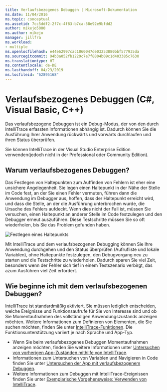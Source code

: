 ```yaml
---
title: Verlaufsbezogenes Debuggen | Microsoft-Dokumentation
ms.date: 11/04/2016
ms.topic: conceptual
ms.assetid: 7cc5ddf2-2f7c-4f83-b7ca-58e92e9bfdd2
author: mikejo5000
ms.author: mikejo
manager: jillfra
ms.workload:
- multiple
ms.openlocfilehash: e44e62997cac1060047de03253880bbf577935da
ms.sourcegitcommit: 94b3a052fb1229c7e7f8804b09c1d403385c7630
ms.translationtype: HT
ms.contentlocale: de-DE
ms.lasthandoff: 04/23/2019
ms.locfileid: "62895168"
---
```

# <a name="historical-debugging-c-visual-basic-c"></a>Verlaufsbezogenes Debuggen (C#, Visual Basic, C++)

Das verlaufsbezogene Debuggen ist ein Debug-Modus, der von den durch IntelliTrace erfassten Informationen abhängig ist. Dadurch können Sie die Ausführung Ihrer Anwendung rückwärts und vorwärts durchlaufen und ihren Status überprüfen.

 Sie können IntelliTrace in der Visual Studio Enterprise Edition verwenden(jedoch nicht in der Professional oder Community Edition).

## <a name="why-use-historical-debugging"></a>Warum verlaufsbezogenes Debuggen?

 Das Festlegen von Haltepunkten zum Auffinden von Fehlern ist eher eine unsichere Angelegenheit. Sie legen einen Haltepunkt in der Nähe der Stelle im Code fest, an der Sie einen Fehler vermuten, führen dann die Anwendung im Debugger aus, hoffen, dass der Haltepunkt erreicht wird, und dass die Stelle, an der die Ausführung unterbrochen wurde, die Ursache des Fehlers aufdeckt. Wenn dies nicht der Fall ist, müssen Sie versuchen, einen Haltepunkt an anderer Stelle im Code festzulegen und den Debugger erneut auszuführen. Diese Testschritte müssen Sie so oft wiederholen, bis Sie das Problem gefunden haben.

 ![Festlegen eines Haltepunkts](../debugger/media/breakpointprocesa.png "BreakpointBreakpointProcesa")

 Mit IntelliTrace und dem verlaufsbezogenen Debugging können Sie Ihre Anwendung durchgehen und den Status überprüfen (Aufrufliste und lokale Variablen), ohne Haltepunkte festzulegen, den Debugvorgang neu zu starten und die Testschritte zu wiederholen. Dadurch sparen Sie viel Zeit, besonders wenn der Fehler sich tief in einem Testszenario verbirgt, das azum Ausführen viel Zeit erfordert.

## <a name="how-do-i-start-using-historical-debugging"></a>Wie beginne ich mit dem verlaufsbezogenen Debuggen?

IntelliTrace ist standardmäßig aktiviert. Sie müssen lediglich entscheiden, welche Ereignisse und Funktionsaufrufe für Sie von Interesse sind und ob Sie Momentaufnahmen des vollständigen Anwendungszustands anzeigen möchten. Weitere Informationen zum Definieren von Elementen, die Sie suchen möchten, finden Sie unter [IntelliTrace-Funktionen](../debugger/intellitrace-features.md). Die Funktionsunterstützung variiert je nach Sprache und App-Typ.

- Wenn Sie beim verlaufsbezogenes Debuggen Momentaufnahmen anzeigen möchten, finden Sie weitere Informationen unter [Untersuchen von vorherigen App-Zuständen mithilfe von IntelliTrace](../debugger/view-historical-application-state.md).
- Informationen zum Untersuchen von Variablen und Navigieren in Code finden Sie unter [Untersuchen der App mit verlaufsbezogenem Debuggen](../debugger/historical-debugging-inspect-app.md).
- Weitere Informationen zum Debuggen mit IntelliTrace-Ereignissen finden Sie unter [Exemplarische Vorgehensweise: Verwenden von IntelliTrace](../debugger/walkthrough-using-intellitrace.md).